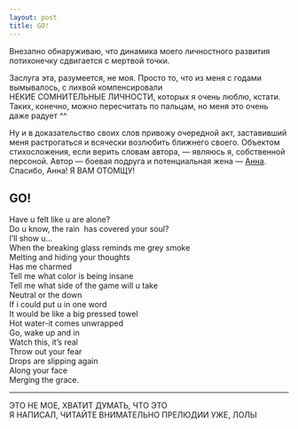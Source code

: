 ```yaml
---
layout: post
title: GO!
---
```


Внезапно обнаруживаю,&nbsp;что динамика моего личностного развития потихонечку сдвигается с мертвой точки.

Заслуга эта,&nbsp;разумеется,&nbsp;не моя. Просто то,&nbsp;что из меня с годами вымывалось,&nbsp;с лихвой компенсировали НЕКИЕ&nbsp;СОМНИТЕЛЬНЫЕ&nbsp;ЛИЧНОСТИ,&nbsp;которых я очень люблю,&nbsp;кстати. Таких,&nbsp;конечно, можно пересчитать по пальцам,&nbsp;но меня это очень даже радует ^^

Ну и в доказательство своих слов привожу очередной акт, заставивший меня растрогаться и всячески возлюбить ближнего своего.&nbsp;Объектом стихосложения,&nbsp;если верить словам автора, — являюсь я,&nbsp;собственной персоной. Автор — боевая подруга и потенциальная жена —&nbsp;[Анна](http://twitter.com/aluviana). Спасибо,&nbsp;Анна! Я&nbsp;ВАМ&nbsp;ОТОМЩУ!

## GO!

Have u felt like u are alone?  
Do u know, the rain&nbsp; has covered your soul?  
I’ll show u…  
When the breaking glass reminds me grey smoke  
Melting and hiding your thoughts  
Has me charmed  
Tell me what color is being insane  
Tell me what side of the game will u take  
Neutral or the down  
If i could put u in one word  
It would be like a big pressed towel  
Hot water-it comes unwrapped  
Go, wake up and in  
Watch this, it’s real  
Throw out your fear  
Drops are slipping again  
Along your face  
Merging the grace.

* * *

ЭТО&nbsp;НЕ&nbsp;МОЕ,&nbsp;ХВАТИТ&nbsp;ДУМАТЬ,&nbsp;ЧТО&nbsp;ЭТО Я&nbsp;НАПИСАЛ,&nbsp;ЧИТАЙТЕ&nbsp;ВНИМАТЕЛЬНО&nbsp;ПРЕЛЮДИИ&nbsp;УЖЕ,&nbsp;ЛОЛЫ

